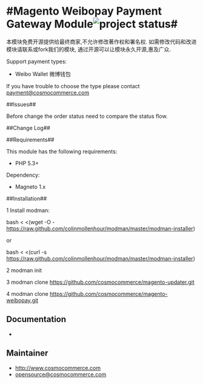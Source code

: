 #Magento Weibopay  Payment Gateway Module![project status](http://stillmaintained.com/sidealice/aliyun-paas.png)#
==============


本模块免费开源提供给最终商家,不允许修改著作权和署名权. 如需修改代码和改进模块请联系或fork我们的模块, 通过开源可以让模块永久开源,惠及广众. 


Support payment types:
* Weibo Wallet 微博钱包

If you have trouble to choose the type please contact payment@cosmocommerce.com 

##Issues##

Before change the order status need to compare the status flow.

##Change Log##

##Requirements##

This module has the following requirements:

 - PHP 5.3+

Dependency:

 - Magneto 1.x

##Installation##

1 Install modman:

bash < <(wget -O - https://raw.github.com/colinmollenhour/modman/master/modman-installer)

or

bash < <(curl -s https://raw.github.com/colinmollenhour/modman/master/modman-installer)

2 modman init 

3 modman clone https://github.com/cosmocommerce/magento-updater.git

4 modman clone https://github.com/cosmocommerce/magento-weibopay.git


## Documentation ##

 - 
 
## Maintainer ##

 - http://www.cosmocommerce.com
 - opensource@cosmocommerce.com

